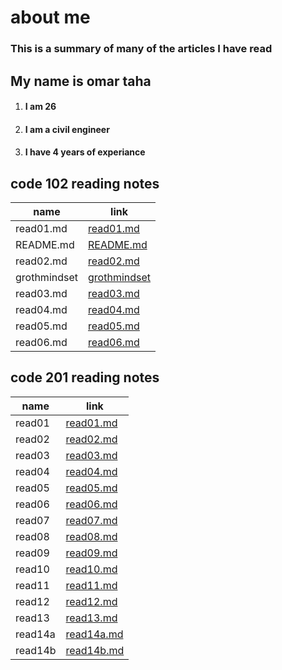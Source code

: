 # about me
### This is a summary of many of the articles I have read
## My name is omar taha
1. #### I am 26
2. #### I am a civil engineer
3. #### I have 4 years of experiance  
## code 102 reading notes
| name | link | 
| ----- | ------ |
|read01.md|[read01.md](https://omar11taha.github.io/reading-notes/102/read01)|
|README.md|[README.md](https://omar11taha.github.io/reading-notes/102/read02)|
|read02.md|[read02.md](https://omar11taha.github.io/reading-notes/102/read02)|
|grothmindset|[grothmindset](https://omar11taha.github.io/reading-notes/102/grothmindset)|
|read03.md | [read03.md](https://omar11taha.github.io/reading-notes/102/read03)|
|read04.md | [read04.md](https://omar11taha.github.io/reading-notes/102/read04)|
|read05.md |[read05.md](https://omar11taha.github.io/reading-notes/102/read05)|
|read06.md |[read06.md](https://omar11taha.github.io/reading-notes/102/read06)|
## code 201 reading notes
| name | link | 
| ----- | ------ |
|read01 | [read01.md](201/read01.md)|
|read02 | [read02.md](201/read02.md)|
|read03 | [read03.md](201/read03.md)|
|read04 | [read04.md](201/read04.md)|
|read05 | [read05.md](201/read05.md)|
|read06 | [read06.md](201/read06.md)|
|read07 | [read07.md](201/read07.md)|
|read08 | [read08.md](201/read08.md)|
|read09 | [read09.md](201/read09.md)|
|read10 | [read10.md](201/read10.md)|
|read11 | [read11.md](201/read11.md)|
|read12 | [read12.md](201/read12.md)|
|read13 | [read13.md](201/read13.md)|
|read14a | [read14a.md](201/read14a.md)|
|read14b | [read14b.md](201/read14b.md)|

